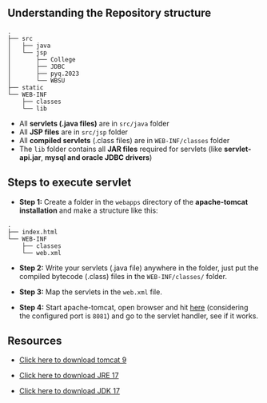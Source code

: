 ## Understanding the Repository structure 
```
.
├── src
│   ├── java
│   └── jsp
│       ├── College
│       ├── JDBC
│       ├── pyq.2023
│       └── WBSU
├── static
└── WEB-INF
    ├── classes
    └── lib

```
- All <b>servlets (.java files)</b> are in `src/java` folder
- All <b>JSP files</b> are in `src/jsp` folder
- All <b>compiled servlets</b> (.class files) are in `WEB-INF/classes` folder
- The `lib` folder contains all <b>JAR files</b> required for servlets (like <b>servlet-api.jar</b>, <b>mysql and oracle JDBC drivers</b>)


## Steps to execute servlet
- <b>Step 1:</b> Create a folder in the `webapps` directory of the <b>apache-tomcat installation</b> and make a structure like this:
```
.
├── index.html
└── WEB-INF
    ├── classes
    └── web.xml
```

- <b>Step 2:</b> Write your servlets (.java file) anywhere in the folder, just put the compiled bytecode (.class) files in the `WEB-INF/classes/` folder.

- <b>Step 3:</b> Map the servlets in the `web.xml` file.

- <b>Step 4:</b> Start apache-tomcat, open browser and hit [here](127.0.0.1:8081) (considering the configured port is `8081`) and go to the servlet handler, see if it works.


## Resources
- [Click here to download tomcat 9](https://dlcdn.apache.org/tomcat/tomcat-11/v11.0.2/bin/apache-tomcat-11.0.2.exe)

- [Click here to download JRE 17](https://builds.openlogic.com/downloadJDK/openlogic-openjdk-jre/17.0.13+11/openlogic-openjdk-jre-17.0.13+11-windows-x64.msi)

- [Click here to download JDK 17](https://builds.openlogic.com/downloadJDK/openlogic-openjdk/17.0.13+11/openlogic-openjdk-17.0.13+11-windows-x64.msi)
